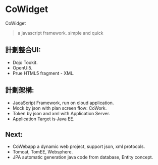 # CoWidget #
CoWidget
> a javascript framework.
> simple and quick
> 


## 計劃整合UI: ##
- Dojo Tookit.
- OpenUI5.
- Prue HTML5 fragment - XML.

## 計劃架構: ##
- JacaScript Framework, run on cloud application.
- Mock by json with plan screen flow: CoWork.
- Token by json and xml with Application Server.
- Application Target is Java EE.

## Next: ##
- CoWebapp a dynamic web project, support json, xml protocols.
- Tomcat, TomEE, Websphere.
- JPA automatic generation java code from database, Entity concept.

